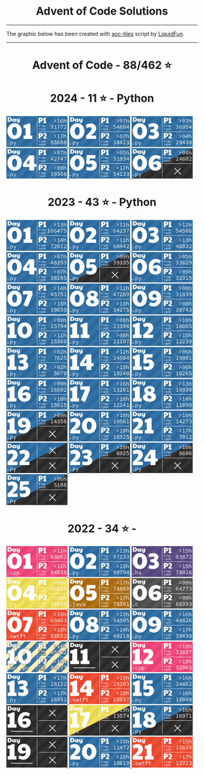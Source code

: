 <h1 align="center">
    Advent of Code Solutions
</h1>

---

The graphic below has been created with [aoc-tiles](.pre-commit-config.yaml) script by [LiquidFun](https://github.com/LiquidFun).

---

<!-- AOC TILES BEGIN -->
<h1 align="center">
  Advent of Code - 88/462 ⭐
</h1>
<h1 align="center">
  2024 - 11 ⭐ - Python
</h1>
<a href="2024/Day 1/sol.py">
  <img src=".aoc_tiles/tiles/2024/01.png" width="161px">
</a>
<a href="2024/Day 2/sol.py">
  <img src=".aoc_tiles/tiles/2024/02.png" width="161px">
</a>
<a href="2024/Day 3/sol.py">
  <img src=".aoc_tiles/tiles/2024/03.png" width="161px">
</a>
<a href="2024/Day 4/sol.py">
  <img src=".aoc_tiles/tiles/2024/04.png" width="161px">
</a>
<a href="2024/Day 5/sol.py">
  <img src=".aoc_tiles/tiles/2024/05.png" width="161px">
</a>
<a href="2024/Day 6/sol.py">
  <img src=".aoc_tiles/tiles/2024/06.png" width="161px">
</a>
<h1 align="center">
  2023 - 43 ⭐ - Python
</h1>
<a href="2023/Day 1/sol.py">
  <img src=".aoc_tiles/tiles/2023/01.png" width="161px">
</a>
<a href="2023/Day 2/sol.py">
  <img src=".aoc_tiles/tiles/2023/02.png" width="161px">
</a>
<a href="2023/Day 3/sol.py">
  <img src=".aoc_tiles/tiles/2023/03.png" width="161px">
</a>
<a href="2023/Day 4/sol.py">
  <img src=".aoc_tiles/tiles/2023/04.png" width="161px">
</a>
<a href="2023/Day 5/sol.py">
  <img src=".aoc_tiles/tiles/2023/05.png" width="161px">
</a>
<a href="2023/Day 6/sol.py">
  <img src=".aoc_tiles/tiles/2023/06.png" width="161px">
</a>
<a href="2023/Day 7/sol.py">
  <img src=".aoc_tiles/tiles/2023/07.png" width="161px">
</a>
<a href="2023/Day 8/sol.py">
  <img src=".aoc_tiles/tiles/2023/08.png" width="161px">
</a>
<a href="2023/Day 9/sol.py">
  <img src=".aoc_tiles/tiles/2023/09.png" width="161px">
</a>
<a href="2023/Day 10/sol.py">
  <img src=".aoc_tiles/tiles/2023/10.png" width="161px">
</a>
<a href="2023/Day 11/sol.py">
  <img src=".aoc_tiles/tiles/2023/11.png" width="161px">
</a>
<a href="2023/Day 12/sol.py">
  <img src=".aoc_tiles/tiles/2023/12.png" width="161px">
</a>
<a href="2023/Day 13/sol.py">
  <img src=".aoc_tiles/tiles/2023/13.png" width="161px">
</a>
<a href="2023/Day 14/sol.py">
  <img src=".aoc_tiles/tiles/2023/14.png" width="161px">
</a>
<a href="2023/Day 15/sol.py">
  <img src=".aoc_tiles/tiles/2023/15.png" width="161px">
</a>
<a href="2023/Day 16/sol.py">
  <img src=".aoc_tiles/tiles/2023/16.png" width="161px">
</a>
<a href="2023/Day 17/sol.py">
  <img src=".aoc_tiles/tiles/2023/17.png" width="161px">
</a>
<a href="2023/Day 18/sol.py">
  <img src=".aoc_tiles/tiles/2023/18.png" width="161px">
</a>
<a href="2023/Day 19/sol.py">
  <img src=".aoc_tiles/tiles/2023/19.png" width="161px">
</a>
<a href="2023/Day 20/sol.py">
  <img src=".aoc_tiles/tiles/2023/20.png" width="161px">
</a>
<a href="2023/Day 21/sol.py">
  <img src=".aoc_tiles/tiles/2023/21.png" width="161px">
</a>
<a href="2023/Day 22/sol.py">
  <img src=".aoc_tiles/tiles/2023/22.png" width="161px">
</a>
<a href="2023/Day 23/sol.py">
  <img src=".aoc_tiles/tiles/2023/23.png" width="161px">
</a>
<a href="2023/Day 24/sol.py">
  <img src=".aoc_tiles/tiles/2023/24.png" width="161px">
</a>
<a href="2023/Day 25/sol.py">
  <img src=".aoc_tiles/tiles/2023/25.png" width="161px">
</a>
<h1 align="center">
  2022 - 34 ⭐ - 
</h1>
<a href="2022/Day 1/main.cpp">
  <img src=".aoc_tiles/tiles/2022/01.png" width="161px">
</a>
<a href="2022/Day 2/solution.py">
  <img src=".aoc_tiles/tiles/2022/02.png" width="161px">
</a>
<a href="2022/Day 3/solution.hs">
  <img src=".aoc_tiles/tiles/2022/03.png" width="161px">
</a>
<a href="2022/Day 4/solution.js">
  <img src=".aoc_tiles/tiles/2022/04.png" width="161px">
</a>
<a href="2022/Day 5/solution.java">
  <img src=".aoc_tiles/tiles/2022/05.png" width="161px">
</a>
<a href="2022/Day 6/main.c">
  <img src=".aoc_tiles/tiles/2022/06.png" width="161px">
</a>
<a href="2022/Day 7/main.swift">
  <img src=".aoc_tiles/tiles/2022/07.png" width="161px">
</a>
<a href="2022/Day 8/main.py">
  <img src=".aoc_tiles/tiles/2022/08.png" width="161px">
</a>
<a href="2022/Day 9/main.py">
  <img src=".aoc_tiles/tiles/2022/09.png" width="161px">
</a>
<a href="2022/Day 10/MAIN.hc">
  <img src=".aoc_tiles/tiles/2022/10.png" width="161px">
</a>
<a href="None">
  <img src=".aoc_tiles/tiles/2022/11.png" width="161px">
</a>
<a href="2022/Day 12/main.cpp">
  <img src=".aoc_tiles/tiles/2022/12.png" width="161px">
</a>
<a href="2022/Day 13/main.py">
  <img src=".aoc_tiles/tiles/2022/13.png" width="161px">
</a>
<a href="2022/Day 14/main.swift">
  <img src=".aoc_tiles/tiles/2022/14.png" width="161px">
</a>
<a href="2022/Day 15/main.py">
  <img src=".aoc_tiles/tiles/2022/15.png" width="161px">
</a>
<a href="None">
  <img src=".aoc_tiles/tiles/2022/16.png" width="161px">
</a>
<a href="2022/Day 17/inputs.js">
  <img src=".aoc_tiles/tiles/2022/17.png" width="161px">
</a>
<a href="2022/Day 18/main.py">
  <img src=".aoc_tiles/tiles/2022/18.png" width="161px">
</a>
<a href="None">
  <img src=".aoc_tiles/tiles/2022/19.png" width="161px">
</a>
<a href="2022/Day 20/main.py">
  <img src=".aoc_tiles/tiles/2022/20.png" width="161px">
</a>
<a href="2022/Day 21/main.swift">
  <img src=".aoc_tiles/tiles/2022/21.png" width="161px">
</a>
<!-- AOC TILES END -->

